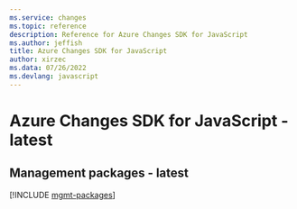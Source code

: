 ```yaml
---
ms.service: changes
ms.topic: reference
description: Reference for Azure Changes SDK for JavaScript
ms.author: jeffish
title: Azure Changes SDK for JavaScript
author: xirzec
ms.data: 07/26/2022
ms.devlang: javascript
---
```

# Azure Changes SDK for JavaScript - latest

## Management packages - latest
[!INCLUDE [mgmt-packages](changes-mgmt-index.md)]